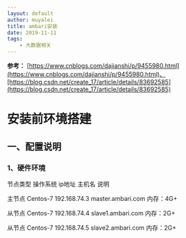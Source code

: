 ```yaml
---
layout: default
author: muyalei
title: ambari安装
date: 2019-11-11
tags:
    - 大数据相关
---
```

 
**参考：** [https://www.cnblogs.com/dajianshi/p/9455980.html](https://www.cnblogs.com/dajianshi/p/9455980.html)、[https://blog.csdn.net/create_17/article/details/83692585](https://blog.csdn.net/create_17/article/details/83692585)

# 安装前环境搭建

## 一、配置说明

### 1、硬件环境

节点类型	操作系统	     ip地址	               主机名	           说明</p>
主节点	    Centos-7	  192.168.74.3	     master.ambari.com	     内存：4G+</p>
从节点	    Centos-7	  192.168.74.4	     slave1.ambari.com	     内存：2G+</p>
从节点	    Centos-7	  192.168.74.5	     slave2.ambari.com	     内存：2G+</p>















